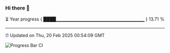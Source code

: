 ### Hi there 👋

⏳ Year progress { ████▁▁▁▁▁▁▁▁▁▁▁▁▁▁▁▁▁▁▁▁▁▁▁▁▁▁ } 13.71 %

---

⏰ Updated on Thu, 20 Feb 2025 00:54:09 GMT

![Progress Bar CI](https://github.com/code-lakshay/GitHub-Actions-Demo/workflows/Progress%20Bar%20CI/badge.svg)
